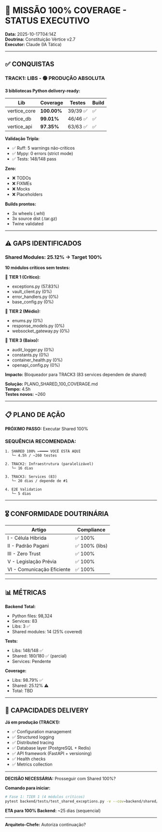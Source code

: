 # 🎯 MISSÃO 100% COVERAGE - STATUS EXECUTIVO

**Data:** 2025-10-17T04:14Z  
**Doutrina:** Constituição Vértice v2.7  
**Executor:** Claude (IA Tática)

---

## ✅ CONQUISTAS

### TRACK1: LIBS - 🟢 PRODUÇÃO ABSOLUTA

**3 bibliotecas Python delivery-ready:**

| Lib | Coverage | Testes | Build |
|-----|----------|--------|-------|
| vertice_core | **100.00%** | 39/39 ✅ | ✅ |
| vertice_db | **99.01%** | 46/46 ✅ | ✅ |
| vertice_api | **97.35%** | 63/63 ✅ | ✅ |

**Validação Tripla:**
- ✅ Ruff: 5 warnings não-críticos
- ✅ Mypy: 0 errors (strict mode)
- ✅ Tests: 148/148 pass

**Zero:**
- ❌ TODOs
- ❌ FIXMEs
- ❌ Mocks
- ❌ Placeholders

**Builds prontos:**
- 3x wheels (.whl)
- 3x source dist (.tar.gz)
- Twine validated

---

## ⚠️ GAPS IDENTIFICADOS

### Shared Modules: 25.12% → Target 100%

**10 módulos críticos sem testes:**

🔴 **TIER 1 (Crítico):**
- exceptions.py (57.83%)
- vault_client.py (0%)
- error_handlers.py (0%)
- base_config.py (0%)

🔴 **TIER 2 (Médio):**
- enums.py (0%)
- response_models.py (0%)
- websocket_gateway.py (0%)

🔴 **TIER 3 (Baixo):**
- audit_logger.py (0%)
- constants.py (0%)
- container_health.py (0%)
- openapi_config.py (0%)

**Impacto:** Bloqueador para TRACK3 (83 services dependem de shared)

**Solução:** PLANO_SHARED_100_COVERAGE.md  
**Tempo:** 4.5h  
**Testes novos:** ~260

---

## 📋 PLANO DE AÇÃO

**PRÓXIMO PASSO:** Executar Shared 100%

### SEQUÊNCIA RECOMENDADA:

```
1. SHARED 100% ←━━━━ VOCÊ ESTÁ AQUI
   └─ 4.5h / ~260 testes
   
2. TRACK2: Infraestrutura (paralelizável)
   └─ 16 dias
   
3. TRACK3: Services (83)
   └─ 20 dias / depende de #1
   
4. E2E Validation
   └─ 5 dias
```

---

## 🎖️ CONFORMIDADE DOUTRINÁRIA

| Artigo | Compliance |
|--------|------------|
| I - Célula Híbrida | ✅ 100% |
| II - Padrão Pagani | ✅ 100% (libs) |
| III - Zero Trust | ✅ 100% |
| V - Legislação Prévia | ✅ 100% |
| VI - Comunicação Eficiente | ✅ 100% |

---

## 📊 MÉTRICAS

**Backend Total:**
- Python files: 98,324
- Services: 83
- Libs: 3 ✅
- Shared modules: 14 (25% covered)

**Tests:**
- Libs: 148/148 ✅
- Shared: 180/180 ✅ (parcial)
- Services: Pendente

**Coverage:**
- Libs: 98.79% ✅
- Shared: 25.12% ⚠️
- Total: TBD

---

## 🚀 CAPACIDADES DELIVERY

**Já em produção (TRACK1):**
- ✅ Configuration management
- ✅ Structured logging
- ✅ Distributed tracing
- ✅ Database layer (PostgreSQL + Redis)
- ✅ API framework (FastAPI + versioning)
- ✅ Health checks
- ✅ Metrics collection

---

**DECISÃO NECESSÁRIA:** Prosseguir com Shared 100%?

**Comando para iniciar:**
```bash
# Fase 1: TIER 1 (4 módulos críticos)
pytest backend/tests/test_shared_exceptions.py -v --cov=backend/shared/exceptions.py
```

**ETA para 100% Backend:** ~25 dias (sequencial)

---

**Arquiteto-Chefe:** Autoriza continuação?
